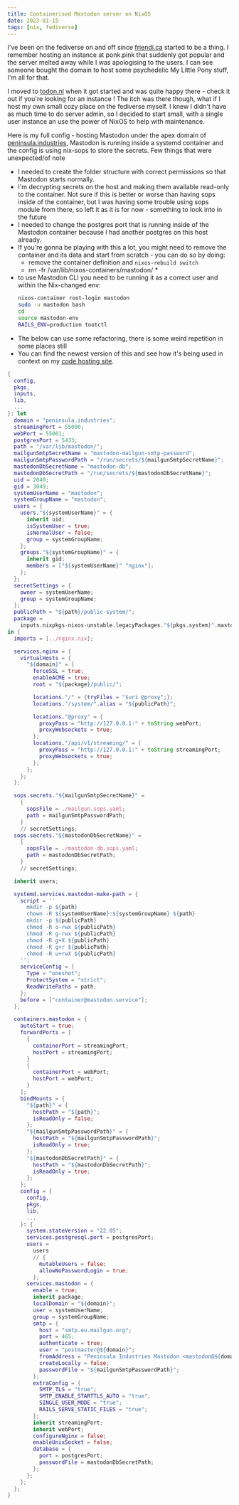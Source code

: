 ```yaml
---
title: Containerised Mastodon server on NixOS
date: 2023-01-15
tags: [nix, fediverse]
---
```


I've been on the fediverse on and off since [friendi.ca](https://friendi.ca/) started to be a thing.
I remember hosting an instance at ponk.pink that suddenly got popular and the server melted away while I was apologising to the users.
I can see someone bought the domain to host some psychedelic My Little Pony stuff, I'm all for that.

I moved to [todon.nl](https://todon.nl/) when it got started and was quite happy there - check it out if you're looking for an instance !
The itch was there though, what if I host my own small cozy place on the fediverse myself.
I knew I didn't have as much time to do server admin, so I decided to start small, with a single user instance an use the power of NixOS to help with maintenance.

Here is my full config - hosting Mastodon under the apex domain of [peninsula.industries](https://peninsula.industries/), Mastodon is running inside a systemd container and the config is using nix-sops to store the secrets.
Few things that were unexpected/of note 
  - I needed to create the folder structure with correct permissions so that Mastodon starts normally. 
  - I'm decrypting secrets on the host and making them available read-only to the container. Not sure if this is better or worse than having sops inside of the container, but I was having some trouble using sops module from there, so left it as it is for now - something to look into in the future
  - I needed to change the postgres port that is running inside of the Mastodon container because I had another postgres on this host already.   
  - If you're gonna be playing with this a lot, you might need to remove the container and its data and start from scratch - you can do so by doing:
    - remove the container definition and `nixos-rebuild switch`
    - rm -fr /var/lib/nixos-containers/mastodon/ *
  - to use Mastodon CLI you need to be running it as a correct user and within the Nix-changed env:
    ```bash
    nixos-container root-login mastodon
    sudo -u mastodon bash
    cd
    source mastodon-env
    RAILS_ENV=production tootctl
    ```
  - The below can use some refactoring, there is some weird repetition in some places still
  - You can find the newest version of this and see how it's being used in context on my [code hosting site](https://git.cyplo.dev/cyplo/dotfiles/src/branch/main/nixos/boxes/vpsfree1/mastodon.nix).
```nix
{
  config,
  pkgs,
  inputs,
  lib,
  ...
}: let
  domain = "peninsula.industries";
  streamingPort = 55000;
  webPort = 55001;
  postgresPort = 5433;
  path = "/var/lib/mastodon/";
  mailgunSmtpSecretName = "mastodon-mailgun-smtp-password";
  mailgunSmtpPasswordPath = "/run/secrets/${mailgunSmtpSecretName}";
  mastodonDbSecretName = "mastodon-db";
  mastodonDbSecretPath = "/run/secrets/${mastodonDbSecretName}";
  uid = 2049;
  gid = 3049;
  systemUserName = "mastodon";
  systemGroupName = "mastodon";
  users = {
    users."${systemUserName}" = {
      inherit uid;
      isSystemUser = true;
      isNormalUser = false;
      group = systemGroupName;
    };
    groups."${systemGroupName}" = {
      inherit gid;
      members = ["${systemUserName}" "nginx"];
    };
  };
  secretSettings = {
    owner = systemUserName;
    group = systemGroupName;
  };
  publicPath = "${path}/public-system/";
  package =
    inputs.nixpkgs-nixos-unstable.legacyPackages."${pkgs.system}".mastodon;
in {
  imports = [../nginx.nix];

  services.nginx = {
    virtualHosts = {
      "${domain}" = {
        forceSSL = true;
        enableACME = true;
        root = "${package}/public/";

        locations."/" = {tryFiles = "$uri @proxy";};
        locations."/system/".alias = "${publicPath}";

        locations."@proxy" = {
          proxyPass = "http://127.0.0.1:" + toString webPort;
          proxyWebsockets = true;
        };
        locations."/api/v1/streaming/" = {
          proxyPass = "http://127.0.0.1:" + toString streamingPort;
          proxyWebsockets = true;
        };
      };
    };
  };

  sops.secrets."${mailgunSmtpSecretName}" =
    {
      sopsFile = ./mailgun.sops.yaml;
      path = mailgunSmtpPasswordPath;
    }
    // secretSettings;
  sops.secrets."${mastodonDbSecretName}" =
    {
      sopsFile = ./mastodon-db.sops.yaml;
      path = mastodonDbSecretPath;
    }
    // secretSettings;

  inherit users;

  systemd.services.mastodon-make-path = {
    script = ''
      mkdir -p ${path}
      chown -R ${systemUserName}:${systemGroupName} ${path}
      mkdir -p ${publicPath}
      chmod -R o-rwx ${publicPath}
      chmod -R g-rwx ${publicPath}
      chmod -R g+X ${publicPath}
      chmod -R g+r ${publicPath}
      chmod -R u+rwX ${publicPath}
    '';
    serviceConfig = {
      Type = "oneshot";
      ProtectSystem = "strict";
      ReadWritePaths = path;
    };
    before = ["container@mastodon.service"];
  };

  containers.mastodon = {
    autoStart = true;
    forwardPorts = [
      {
        containerPort = streamingPort;
        hostPort = streamingPort;
      }
      {
        containerPort = webPort;
        hostPort = webPort;
      }
    ];
    bindMounts = {
      "${path}" = {
        hostPath = "${path}";
        isReadOnly = false;
      };
      "${mailgunSmtpPasswordPath}" = {
        hostPath = "${mailgunSmtpPasswordPath}";
        isReadOnly = true;
      };
      "${mastodonDbSecretPath}" = {
        hostPath = "${mastodonDbSecretPath}";
        isReadOnly = true;
      };
    };
    config = {
      config,
      pkgs,
      lib,
      ...
    }: {
      system.stateVersion = "22.05";
      services.postgresql.port = postgresPort;
      users =
        users
        // {
          mutableUsers = false;
          allowNoPasswordLogin = true;
        };
      services.mastodon = {
        enable = true;
        inherit package;
        localDomain = "${domain}";
        user = systemUserName;
        group = systemGroupName;
        smtp = {
          host = "smtp.eu.mailgun.org";
          port = 465;
          authenticate = true;
          user = "postmaster@${domain}";
          fromAddress = "Peninsula Industries Mastodon <mastodon@${domain}>";
          createLocally = false;
          passwordFile = "${mailgunSmtpPasswordPath}";
        };
        extraConfig = {
          SMTP_TLS = "true";
          SMTP_ENABLE_STARTTLS_AUTO = "true";
          SINGLE_USER_MODE = "true";
          RAILS_SERVE_STATIC_FILES = "true";
        };
        inherit streamingPort;
        inherit webPort;
        configureNginx = false;
        enableUnixSocket = false;
        database = {
          port = postgresPort;
          passwordFile = mastodonDbSecretPath;
        };
      };
    };
  };
}
```

